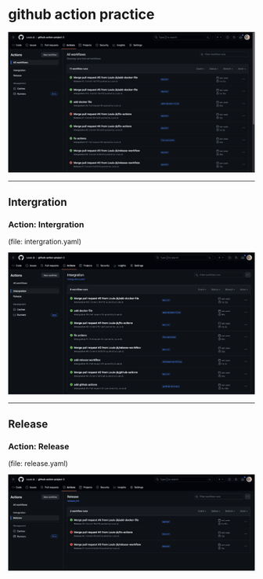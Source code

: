 # github action practice

![Alt text](image.png)

---

## Intergration

### Action: Intergration

(file: intergration.yaml)

![Alt text](image-1.png)

---

## Release

### Action: Release

(file: release.yaml)

![Alt text](image-2.png)
